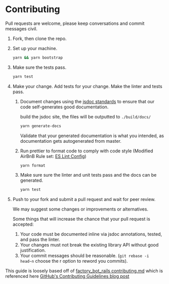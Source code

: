 # Contributing

Pull requests are welcome, please keep conversations and commit messages civil.

1. Fork, then clone the repo.

1. Set up your machine.

    ```bash
    yarn && yarn bootstrap
    ```

1. Make sure the tests pass.
    
    ```bash
    yarn test
    ```

1. Make your change. Add tests for your change. Make the linter and tests pass.

    1. Document changes using the [jsdoc standards](http://usejsdoc.org/) to ensure that our code self-generates good documentation.
    
        build the jsdoc site, the files will be outputted to `./build/docs/`
        
        ```bash
        yarn generate-docs
        ```
        
        Validate that your generated documentation is what you intended, as documentation gets autogenerated from master.
    
    1. Run prettier to format code to comply with code style (Modified AirBnB Rule set: [ES Lint Config](.eslintrc.json))

        ```bash
        yarn format
        ```

    1. Make sure sure the linter and unit tests pass and the docs can be generated.

        ```bash
        yarn test
        ```

1. Push to your fork and submit a pull request and wait for peer review.

    We may suggest some changes or improvements or alternatives.
    
    Some things that will increase the chance that your pull request is accepted:
    
    1. Your code must be documented inline via jsdoc annotations, tested, and pass the linter.
    1. Your changes must not break the existing library API without good justification.
    1. Your commit messages should be reasonable. (`git rebase -i head~n` choose the r option to reword you commits).
    
This guide is loosely based off of [factory_bot_rails contributing.md](https://github.com/thoughtbot/factory_bot_rails/blob/master/CONTRIBUTING.md) which is referenced here [GitHub's Contributing Guidelines blog post](https://blog.github.com/2012-09-17-contributing-guidelines/) 